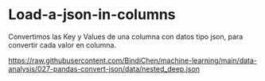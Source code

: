 # Load-a-json-in-columns

Convertimos las Key y Values de una columna con datos tipo json, para convertir cada valor en columna. 

https://raw.githubusercontent.com/BindiChen/machine-learning/main/data-analysis/027-pandas-convert-json/data/nested_deep.json

